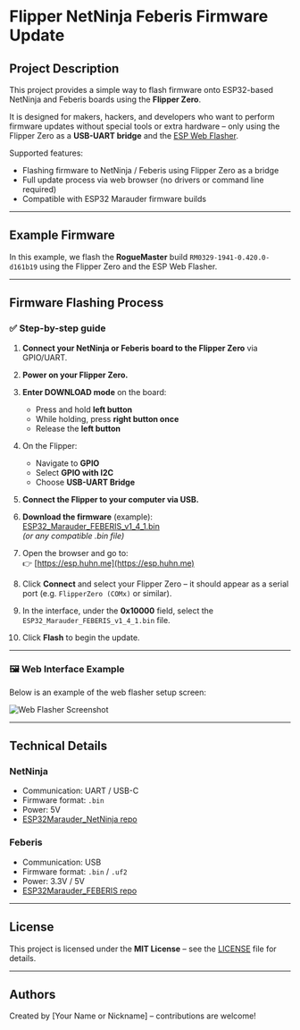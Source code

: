 # Flipper NetNinja Feberis Firmware Update

## Project Description

This project provides a simple way to flash firmware onto ESP32-based NetNinja and Feberis boards using the **Flipper Zero**.

It is designed for makers, hackers, and developers who want to perform firmware updates without special tools or extra hardware – only using the Flipper Zero as a **USB-UART bridge** and the [ESP Web Flasher](https://esp.huhn.me).

Supported features:
- Flashing firmware to NetNinja / Feberis using Flipper Zero as a bridge
- Full update process via web browser (no drivers or command line required)
- Compatible with ESP32 Marauder firmware builds

---

## Example Firmware

In this example, we flash the **RogueMaster** build `RM0329-1941-0.420.0-d161b19` using the Flipper Zero and the ESP Web Flasher.

---

## Firmware Flashing Process

### ✅ Step-by-step guide

1. **Connect your NetNinja or Feberis board to the Flipper Zero** via GPIO/UART.
2. **Power on your Flipper Zero.**
3. **Enter DOWNLOAD mode** on the board:
    - Press and hold **left button**
    - While holding, press **right button once**
    - Release the **left button**
4. On the Flipper:
    - Navigate to **GPIO**
    - Select **GPIO with I2C**
    - Choose **USB-UART Bridge**

5. **Connect the Flipper to your computer via USB.**

6. **Download the firmware** (example):  
   [ESP32_Marauder_FEBERIS_v1_4_1.bin](https://github.com/bpmcircuits/ESP32Marauder_FEBERIS/releases)  
   *(or any compatible .bin file)*

7. Open the browser and go to:  
   👉 [https://esp.huhn.me](https://esp.huhn.me)

8. Click **Connect** and select your Flipper Zero – it should appear as a serial port (e.g. `FlipperZero (COMx)` or similar).

9. In the interface, under the **0x10000** field, select the `ESP32_Marauder_FEBERIS_v1_4_1.bin` file.

10. Click **Flash** to begin the update.

---

### 🖼️ Web Interface Example

Below is an example of the web flasher setup screen:

![Web Flasher Screenshot](gfx/WebSetup.jpg)

---

## Technical Details

### NetNinja

- Communication: UART / USB-C  
- Firmware format: `.bin`  
- Power: 5V  
- [ESP32Marauder_NetNinja repo](https://github.com/bpmcircuits/ESP32Marauder_NetNinja)

### Feberis

- Communication: USB  
- Firmware format: `.bin` / `.uf2`  
- Power: 3.3V / 5V  
- [ESP32Marauder_FEBERIS repo](https://github.com/bpmcircuits/ESP32Marauder_FEBERIS)

---

## License

This project is licensed under the **MIT License** – see the [LICENSE](LICENSE) file for details.

---

## Authors

Created by [Your Name or Nickname] – contributions are welcome!
